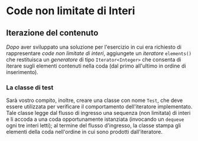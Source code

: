# Code non limitate di Interi

## Iterazione del contenuto

*Dopo* aver sviluppato una soluzione per l'esercizio
in cui era richiesto di rappresentare *code non limitate di interi*,
aggiungete un *iteratore* `elements()` che restituisca un *generatore* di tipo
`Iterator<Integer>` che consenta di iterare sugli elementi contenuti nella coda
(dal primo all'ultimo in ordine di inserimento).


### La classe di test

Sarà vostro compito,
inoltre,
creare una classe con nome `Test`,
che deve essere utilizzata per verificare il comportamento dell'iteratore implementato.
Tale classe legge dal flusso di ingresso una sequenza (non limitata) di interi
e li accoda a una coda opportunamente istanziata
(invocando un `dequeue` ogni tre interi letti);
al termine del flusso d'ingresso,
la classe stampa gli elementi della coda
nell'ordine in cui sono prodotti dall'iteratore.
